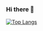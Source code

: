 ### Hi there 👋

[![Top Langs](https://github-readme-stats.vercel.app/api/top-langs/?username=yukikimoto&layout=compact&theme=tokyonight)](https://github.com/anuraghazra/github-readme-stats)

<!--
**yukikimoto/yukikimoto** is a ✨ _special_ ✨ repository because its `README.md` (this file) appears on your GitHub profile.

Here are some ideas to get you started:

- 🔭 I’m currently working on ...
- 🌱 I’m currently learning ...
- 👯 I’m looking to collaborate on ...
- 🤔 I’m looking for help with ...
- 💬 Ask me about ...
- 📫 How to reach me: ...
- 😄 Pronouns: ...
- ⚡ Fun fact: ...
-->
